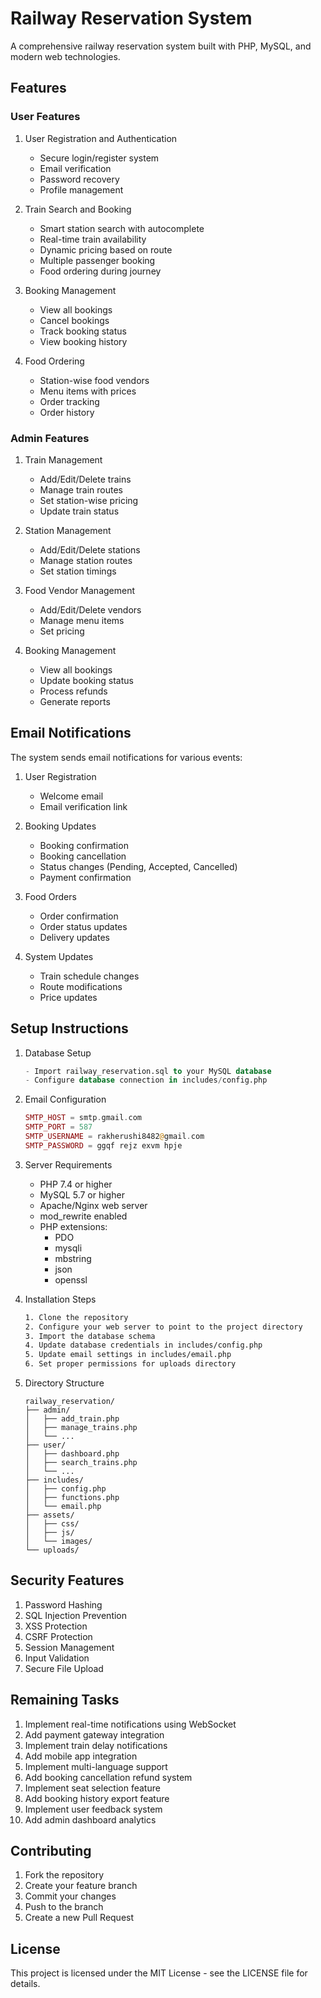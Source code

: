 # Railway Reservation System

A comprehensive railway reservation system built with PHP, MySQL, and modern web technologies.

## Features

### User Features
1. User Registration and Authentication
   - Secure login/register system
   - Email verification
   - Password recovery
   - Profile management

2. Train Search and Booking
   - Smart station search with autocomplete
   - Real-time train availability
   - Dynamic pricing based on route
   - Multiple passenger booking
   - Food ordering during journey

3. Booking Management
   - View all bookings
   - Cancel bookings
   - Track booking status
   - View booking history

4. Food Ordering
   - Station-wise food vendors
   - Menu items with prices
   - Order tracking
   - Order history

### Admin Features
1. Train Management
   - Add/Edit/Delete trains
   - Manage train routes
   - Set station-wise pricing
   - Update train status

2. Station Management
   - Add/Edit/Delete stations
   - Manage station routes
   - Set station timings

3. Food Vendor Management
   - Add/Edit/Delete vendors
   - Manage menu items
   - Set pricing

4. Booking Management
   - View all bookings
   - Update booking status
   - Process refunds
   - Generate reports

## Email Notifications
The system sends email notifications for various events:

1. User Registration
   - Welcome email
   - Email verification link

2. Booking Updates
   - Booking confirmation
   - Booking cancellation
   - Status changes (Pending, Accepted, Cancelled)
   - Payment confirmation

3. Food Orders
   - Order confirmation
   - Order status updates
   - Delivery updates

4. System Updates
   - Train schedule changes
   - Route modifications
   - Price updates

## Setup Instructions

1. Database Setup
   ```sql
   - Import railway_reservation.sql to your MySQL database
   - Configure database connection in includes/config.php
   ```

2. Email Configuration
   ```php
   SMTP_HOST = smtp.gmail.com
   SMTP_PORT = 587
   SMTP_USERNAME = rakherushi8482@gmail.com
   SMTP_PASSWORD = ggqf rejz exvm hpje
   ```

3. Server Requirements
   - PHP 7.4 or higher
   - MySQL 5.7 or higher
   - Apache/Nginx web server
   - mod_rewrite enabled
   - PHP extensions:
     - PDO
     - mysqli
     - mbstring
     - json
     - openssl

4. Installation Steps
   ```bash
   1. Clone the repository
   2. Configure your web server to point to the project directory
   3. Import the database schema
   4. Update database credentials in includes/config.php
   5. Update email settings in includes/email.php
   6. Set proper permissions for uploads directory
   ```

5. Directory Structure
   ```
   railway_reservation/
   ├── admin/
   │   ├── add_train.php
   │   ├── manage_trains.php
   │   └── ...
   ├── user/
   │   ├── dashboard.php
   │   ├── search_trains.php
   │   └── ...
   ├── includes/
   │   ├── config.php
   │   ├── functions.php
   │   └── email.php
   ├── assets/
   │   ├── css/
   │   ├── js/
   │   └── images/
   └── uploads/
   ```

## Security Features
1. Password Hashing
2. SQL Injection Prevention
3. XSS Protection
4. CSRF Protection
5. Session Management
6. Input Validation
7. Secure File Upload

## Remaining Tasks
1. Implement real-time notifications using WebSocket
2. Add payment gateway integration
3. Implement train delay notifications
4. Add mobile app integration
5. Implement multi-language support
6. Add booking cancellation refund system
7. Implement seat selection feature
8. Add booking history export feature
9. Implement user feedback system
10. Add admin dashboard analytics

## Contributing
1. Fork the repository
2. Create your feature branch
3. Commit your changes
4. Push to the branch
5. Create a new Pull Request

## License
This project is licensed under the MIT License - see the LICENSE file for details. 